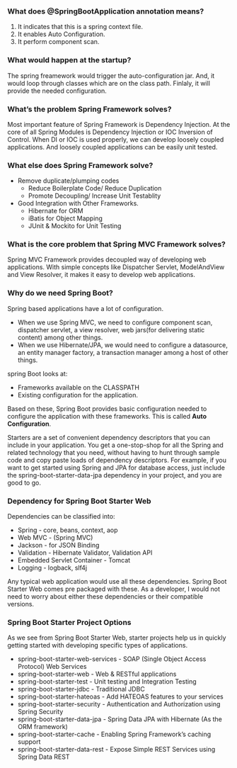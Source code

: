 ### What does @SpringBootApplication annotation means?
1. It indicates that this is a spring context file.
2. It enables Auto Configuration.
3. It perform component scan.

### What would happen at the startup?
The spring freamework would trigger the auto-configuration jar. And, it would loop through classes which are on the class path. Finlaly, it will provide the needed configuration.

### What’s the problem Spring Framework solves?
Most important feature of Spring Framework is Dependency Injection. At the core of all Spring Modules is Dependency Injection or IOC Inversion of Control. When DI or IOC is used properly, we can develop loosely coupled applications. And loosely coupled applications can be easily unit tested.

### What else does Spring Framework solve?
* Remove duplicate/plumping codes
  - Reduce Boilerplate Code/ Reduce Duplication
  - Promote Decoupling/ Increase Unit Testablity
* Good Integration with Other Frameworks.
  - Hibernate for ORM
  - iBatis for Object Mapping
  - JUnit & Mockito for Unit Testing
  
### What is the core problem that Spring MVC Framework solves?
Spring MVC Framework provides decoupled way of developing web applications. With simple concepts like Dispatcher Servlet, ModelAndView and View Resolver, it makes it easy to develop web applications.

### Why do we need Spring Boot?
Spring based applications have a lot of configuration.
  * When we use Spring MVC, we need to configure component scan, dispatcher servlet, a view resolver, web jars(for delivering static content) among other things.
  * When we use Hibernate/JPA, we would need to configure a datasource, an entity manager factory, a transaction manager among a host of other things.

spring Boot looks at:
  - Frameworks available on the CLASSPATH 
  - Existing configuration for the application. 

Based on these, Spring Boot provides basic configuration needed to configure the application with these frameworks. This is called **Auto Configuration**.

Starters are a set of convenient dependency descriptors that you can include in your application. You get a one-stop-shop for all the Spring and related technology that you need, without having to hunt through sample code and copy paste loads of dependency descriptors. For example, if you want to get started using Spring and JPA for database access, just include the spring-boot-starter-data-jpa dependency in your project, and you are good to go.


### Dependency for Spring Boot Starter Web
Dependencies can be classified into:
* Spring - core, beans, context, aop
* Web MVC - (Spring MVC)
* Jackson - for JSON Binding
* Validation - Hibernate Validator, Validation API
* Embedded Servlet Container - Tomcat
* Logging - logback, slf4j

Any typical web application would use all these dependencies. Spring Boot Starter Web comes pre packaged with these. As a developer, I would not need to worry about either these dependencies or their compatible versions.

### Spring Boot Starter Project Options
As we see from Spring Boot Starter Web, starter projects help us in quickly getting started with developing specific types of applications.

* spring-boot-starter-web-services - SOAP (Single Object Access Protocol) Web Services
* spring-boot-starter-web - Web & RESTful applications
* spring-boot-starter-test - Unit testing and Integration Testing
* spring-boot-starter-jdbc - Traditional JDBC
* spring-boot-starter-hateoas - Add HATEOAS features to your services
* spring-boot-starter-security - Authentication and Authorization using Spring Security
* spring-boot-starter-data-jpa - Spring Data JPA with Hibernate (As the ORM framework)
* spring-boot-starter-cache - Enabling Spring Framework’s caching support
* spring-boot-starter-data-rest - Expose Simple REST Services using Spring Data REST
